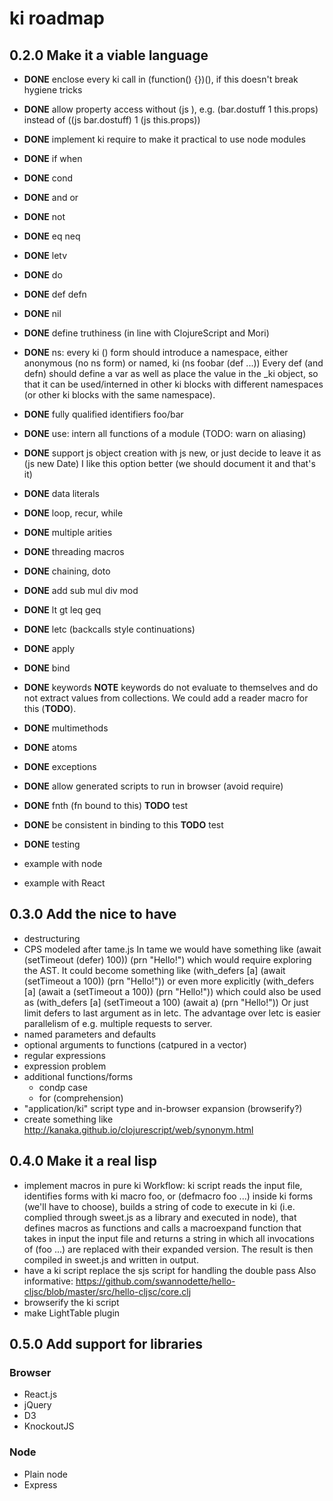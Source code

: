
# ki roadmap

## 0.2.0 Make it a viable language

* **DONE** enclose every ki call in (function() {})(), if this doesn't break hygiene tricks
* **DONE** allow property access without (js ), e.g. (bar.dostuff 1 this.props) instead of 
  ((js bar.dostuff) 1 (js this.props)) 
* **DONE** implement ki require to make it practical to use node modules
* **DONE** if when 
* **DONE** cond 
* **DONE** and or 
* **DONE** not
* **DONE** eq neq 
* **DONE** letv 
* **DONE** do
* **DONE** def defn 
* **DONE** nil 
* **DONE** define truthiness (in line with ClojureScript and Mori)
* **DONE** ns: every ki () form should introduce a namespace, either anonymous 
  (no ns form) or named, ki (ns foobar (def ...))
  Every def (and defn) should define a var as well as place the value in
  the _ki object, so that it can be used/interned in other ki blocks with different 
  namespaces (or other ki blocks with the same namespace).
* **DONE** fully qualified identifiers foo/bar
* **DONE** use: intern all functions of a module (TODO: warn on aliasing)
* **DONE** support js object creation with js new, or just decide to leave it as 
  (js new Date) I like this option better (we should document it and that's it)
* **DONE** data literals
* **DONE** loop, recur, while 
* **DONE** multiple arities
* **DONE** threading macros 
* **DONE** chaining, doto
* **DONE** add sub mul div mod
* **DONE** lt gt leq geq
* **DONE** letc (backcalls style continuations)
* **DONE** apply 
* **DONE** bind 
* **DONE** keywords **NOTE** keywords do not evaluate to themselves and do not extract values from collections. We could add a reader macro for this (**TODO**).
* **DONE** multimethods 
* **DONE** atoms
* **DONE** exceptions
* **DONE** allow generated scripts to run in browser (avoid require)
* **DONE** fnth (fn bound to this) **TODO** test
* **DONE** be consistent in binding to this **TODO** test

* **DONE** testing

* example with node
* example with React

## 0.3.0 Add the nice to have

* destructuring
* CPS modeled after tame.js
  In tame we would have something like
    (await (setTimeout (defer) 100))
    (prn "Hello!")
  which would require exploring the AST. It could become something like
    (with_defers [a]
     (await (setTimeout a 100))
     (prn "Hello!"))
  or even more explicitly
    (with_defers [a]
     (await a (setTimeout a 100))
     (prn "Hello!"))
  which could also be used as
    (with_defers [a]
     (setTimeout a 100)
     (await a)
     (prn "Hello!"))
  Or just limit defers to last argument as in letc. The advantage over letc is 
  easier parallelism of e.g. multiple requests to server.
* named parameters and defaults
* optional arguments to functions (catpured in a vector)
* regular expressions
* expression problem
* additional functions/forms
  * condp case
  * for (comprehension)
* "application/ki" script type and in-browser expansion (browserify?)
* create something like http://kanaka.github.io/clojurescript/web/synonym.html

## 0.4.0 Make it a real lisp

* implement macros in pure ki
  Workflow: ki script reads the input file, identifies forms with ki macro foo, 
  or (defmacro foo ...) inside ki forms (we'll have to choose), builds a string
  of code to execute in ki (i.e. complied through sweet.js as a library and 
  executed in node), that defines macros as functions and calls a macroexpand
  function that takes in input the input file and returns a string in which all
  invocations of (foo ...) are replaced with their expanded version.
  The result is then compiled in sweet.js and written in output.
* have a ki script replace the sjs script for handling the double pass
  Also informative: https://github.com/swannodette/hello-cljsc/blob/master/src/hello-cljsc/core.clj
* browserify the ki script
* make LightTable plugin

## 0.5.0 Add support for libraries

### Browser 

* React.js
* jQuery
* D3
* KnockoutJS

### Node

* Plain node
* Express

